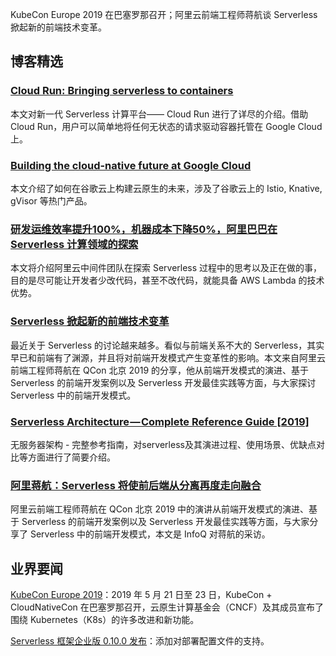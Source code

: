 KubeCon Europe 2019 在巴塞罗那召开；阿里云前端工程师蒋航谈 Serverless 掀起新的前端技术变革。

## 博客精选

### [Cloud Run: Bringing serverless to containers](https://cloud.google.com/blog/products/serverless/cloud-run-bringing-serverless-to-containers)

本文对新一代 Serverless 计算平台—— Cloud Run 进行了详尽的介绍。借助 Cloud Run，用户可以简单地将任何无状态的请求驱动容器托管在 Google Cloud 上。

### [Building the cloud-native future at Google Cloud](https://cloud.google.com/blog/products/containers-kubernetes/building-the-cloud-native-future-at-google-cloud)

本文介绍了如何在谷歌云上构建云原生的未来，涉及了谷歌云上的 Istio, Knative, gVisor 等热门产品。

### [研发运维效率提升100%，机器成本下降50%，阿里巴巴在 Serverless 计算领域的探索](https://mp.weixin.qq.com/s/Gj_qPPTn6KN065qUu6e-mw)

本文将介绍阿里云中间件团队在探索 Serverless 过程中的思考以及正在做的事，目的是尽可能让开发者少改代码，甚至不改代码，就能具备 AWS Lambda 的技术优势。

### [Serverless 掀起新的前端技术变革](https://zhuanlan.zhihu.com/p/65914436)

最近关于 Serverless 的讨论越来越多。看似与前端关系不大的 Serverless，其实早已和前端有了渊源，并且将对前端开发模式产生变革性的影响。本文来自阿里云前端工程师蒋航在 QCon 北京 2019 的分享，他从前端开发模式的演进、基于 Serverless 的前端开发案例以及 Serverless 开发最佳实践等方面，与大家探讨 Serverless 中的前端开发模式。

### [Serverless Architecture — Complete Reference Guide [2019]](https://medium.com/swlh/serverless-architecture-complete-reference-guide-2019-55363c08d1be)

无服务器架构 - 完整参考指南，对serverless及其演进过程、使用场景、优缺点对比等方面进行了简要介绍。

### [阿里蒋航：Serverless 将使前后端从分离再度走向融合](https://www.infoq.cn/article/bodZTULS2LQ-G4UIahjf)

阿里云前端工程师蒋航在 QCon 北京 2019 中的演讲从前端开发模式的演进、基于 Serverless 的前端开发案例以及 Serverless 开发最佳实践等方面，与大家分享了 Serverless 中的前端开发模式，本文是 InfoQ 对蒋航的采访。

## 业界要闻

[KubeCon Europe 2019](https://www.infoq.cn/article/8kJpuLmv_yWiHiulzYKS)：2019 年 5 月 21 日至 23 日，KubeCon + CloudNativeCon 在巴塞罗那召开，云原生计算基金会（CNCF）及其成员宣布了围绕 Kubernetes（K8s）的许多改进和新功能。

[Serverless 框架企业版 0.10.0 发布](https://serverless.com/blog/deployment-profiles/)：添加对部署配置文件的支持。